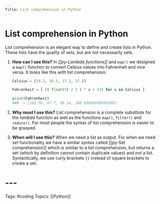 ```yaml
---
Title: List comprehension in Python
---
```


# List comprehension in Python

List comprehension is an elegant way to define and create lists in Python. These lists have the quality of sets, but are not necessarily sets.

1. **How can I use this?**
	In  _[[py-Lambda functions]]_ and `map()` we designed a `map()` function to convert Celsius values into Fahrenheit and vice versa. It looks like this with list comprehension:
	```py
	Celsius = [39.2, 36.5, 37.3, 37.8]
	
	Fahrenheit = [ (( float(9) / 5 ) * x + 32) for x in Celsius ]

	print(Fahrenheit)
	### -> [102.56, 97.7, 99.14, 100.03999999999999]
	```
2. **Why must I use this?**
	List comprehension is a complete substitute for the _lambda_ function as well as the functions `map()`, `filter()` and `reduce()`. For most people the syntax of list comprehension is easier to be grasped.

3. **When will I use this?**
	When we need a list as output. For when we need _set_ functionality we have a similar syntax called [[py-Set comprehension]] which is similar to a list comprehension, but returns a set (which by definition cannot contain duplicate values) and not a list. Syntactically, we use curly brackets `{}` instead of square brackets to create a set.

# ---

Tags: #coding
Topics: [[Python]]

